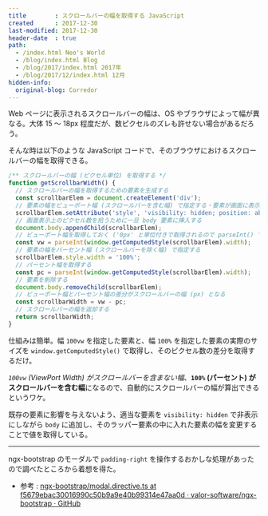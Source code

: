 ```yaml
---
title        : スクロールバーの幅を取得する JavaScript
created      : 2017-12-30
last-modified: 2017-12-30
header-date  : true
path:
  - /index.html Neo's World
  - /blog/index.html Blog
  - /blog/2017/index.html 2017年
  - /blog/2017/12/index.html 12月
hidden-info:
  original-blog: Corredor
---
```


Web ページに表示されるスクロールバーの幅は、OS やブラウザによって幅が異なる。大体 15 〜 18px 程度だが、数ピクセルのズレも許せない場合があるだろう。

そんな時は以下のような JavaScript コードで、そのブラウザにおけるスクロールバーの幅を取得できる。

```javascript
/** スクロールバーの幅 (ピクセル単位) を取得する */
function getScrollbarWidth() {
  // スクロールバーの幅を取得するための要素を生成する   
  const scrollbarElem = document.createElement('div');
  // 要素の幅をビューポート幅 (スクロールバーを含む幅) で指定する・要素が画面に表示されないよう処理しておく
  scrollbarElem.setAttribute('style', 'visibility: hidden; position: absolute; top: 0; left: 0; width: 100vw;');
  // 画面表示上のピクセル数を拾うために一旦 body 要素に挿入する
  document.body.appendChild(scrollbarElem);
  // ビューポート幅を取得しておく ('0px' と単位付きで取得されるので parseInt() で単位を除去する)
  const vw = parseInt(window.getComputedStyle(scrollbarElem).width);
  // 要素の幅をパーセント幅 (スクロールバーを除く幅) で指定する
  scrollbarElem.style.width = '100%';
  // パーセント幅を取得する
  const pc = parseInt(window.getComputedStyle(scrollbarElem).width);
  // 要素を削除する
  document.body.removeChild(scrollbarElem);
  // ビューポート幅とパーセント幅の差分がスクロールバーの幅 (px) となる
  const scrollbarWidth = vw - pc;
  // スクロールバーの幅を返却する
  return scrollbarWidth;
}
```

仕組みは簡単。幅 `100vw` を指定した要素と、幅 `100%` を指定した要素の実際のサイズを `window.getComputedStyle()` で取得し、そのピクセル数の差分を取得するだけ。

*`100vw` (ViewPort Width) がスクロールバーを含まない幅*、**`100%` (パーセント) がスクロールバーを含む幅**になるので、自動的にスクロールバーの幅が算出できるというワケ。

既存の要素に影響を与えないよう、適当な要素を `visibility: hidden` で非表示にしながら `body` に追加し、そのラッパー要素の中に入れた要素の幅を変更することで値を取得している。

---

ngx-bootstrap のモーダルで `padding-right` を操作するおかしな処理があったので調べたところから着想を得た。

- 参考 : [ngx-bootstrap/modal.directive.ts at f5679ebac30016990c50b9a9e40b99314e47aa0d · valor-software/ngx-bootstrap · GitHub](https://github.com/valor-software/ngx-bootstrap/blob/f5679ebac30016990c50b9a9e40b99314e47aa0d/src/modal/modal.directive.ts#L424)
